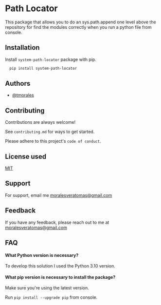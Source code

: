 # Path Locator

This package that allows you to do an sys.path.append one level above the repository for find the modules correctly when you run a python file from console.

## Installation

Install ```system-path-locator``` package with pip.


```bash
  pip install system-path-locator
```
    
## Authors

- [@tmorales](https://github.com/moralesveratom)


## Contributing

Contributions are always welcome!

See `contributing.md` for ways to get started.

Please adhere to this project's `code of conduct`.


## License used

[MIT](https://choosealicense.com/licenses/mit/)


## Support

For support, email me moralesveratomas@gmail.com


## Feedback

If you have any feedback, please reach out to me at moralesveratomas@gmail.com


## FAQ

#### What Python version is necessary?

To develop this solution I used the Python 3.10 version.

#### What pip version is necessary to install the package?

Make sure you're using the latest version.

Run ```pip install --upgrade pip``` from console.